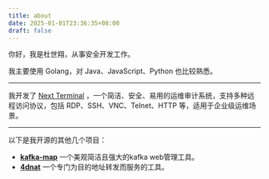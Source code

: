 ```yaml
---
title: about
date: 2025-01-01T23:36:35+08:00
draft: false
---
```


你好，我是杜世翔，从事安全开发工作。

我主要使用 Golang，对 Java、JavaScript、Python 也比较熟悉。

----

我开发了 [Next Terminal](https://github.com/dushixiang/next-terminal) ，一个简洁、安全、易用的运维审计系统，支持多种远程访问协议，包括 RDP、SSH、VNC、Telnet、HTTP 等，适用于企业级运维场景。


----

以下是我开源的其他几个项目：

- **[kafka-map](https://github.com/dushixiang/kafka-map)** 一个美观简洁且强大的kafka web管理工具。
- **[4dnat](https://github.com/dushixiang/4dnat)** 一个专门为目的地址转发而服务的工具。